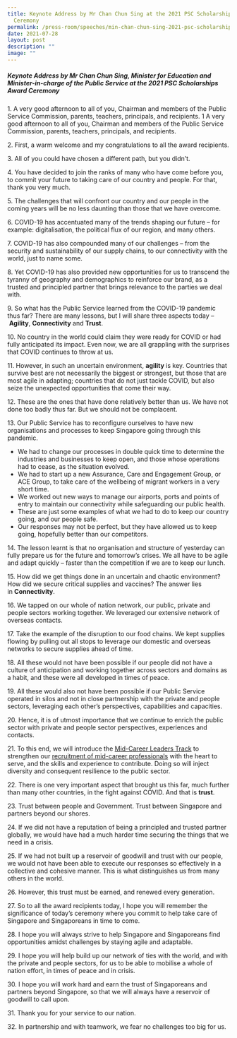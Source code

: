 ```yaml
---
title: Keynote Address by Mr Chan Chun Sing at the 2021 PSC Scholarships Award
  Ceremony
permalink: /press-room/speeches/min-chan-chun-sing-2021-psc-scholarships-award-ceremony/
date: 2021-07-28
layout: post
description: ""
image: ""
---
```

##### Keynote Address by Mr Chan Chun Sing, Minister for Education and Minister-in-charge of the Public Service at the 2021 PSC Scholarships Award Ceremony

1\. A very good afternoon to all of you, Chairman and members of the Public Service Commission, parents, teachers, principals, and recipients. 1 A very good afternoon to all of you, Chairman and members of the Public Service Commission, parents, teachers, principals, and recipients. 

2\. First, a warm welcome and my congratulations to all the award recipients.

3\. All of you could have chosen a different path, but you didn’t. 

4\. You have decided to join the ranks of many who have come before you, to commit your future to taking care of our country and people. For that, thank you very much. 

5\. The challenges that will confront our country and our people in the coming years will be no less daunting than those that we have overcome.  

6\. COVID-19 has accentuated many of the trends shaping our future – for example: digitalisation, the political flux of our region, and many others.

7\. COVID-19 has also compounded many of our challenges – from the security and sustainability of our supply chains, to our connectivity with the world, just to name some.

8\. Yet COVID-19 has also provided new opportunities for us to transcend the tyranny of geography and demographics to reinforce our brand, as a trusted and principled partner that brings relevance to the parties we deal with.

9\. So what has the Public Service learned from the COVID-19 pandemic thus far? There are many lessons, but I will share three aspects today – **Agility**, **Connectivity** and **Trust**.

10\. No country in the world could claim they were ready for COVID or had fully anticipated its impact. Even now, we are all grappling with the surprises that COVID continues to throw at us.

11\. However, in such an uncertain environment, **agility** is key. Countries that survive best are not necessarily the biggest or strongest, but those that are most agile in adapting; countries that do not just tackle COVID, but also seize the unexpected opportunities that come their way.

12\. These are the ones that have done relatively better than us. We have not done too badly thus far. But we should not be complacent.

13\. Our Public Service has to reconfigure ourselves to have new organisations and processes to keep Singapore going through this pandemic.

*   We had to change our processes in double quick time to determine the industries and businesses to keep open, and those whose operations had to cease, as the situation evolved.
*   We had to start up a new Assurance, Care and Engagement Group, or ACE Group, to take care of the wellbeing of migrant workers in a very short time.
*   We worked out new ways to manage our airports, ports and points of entry to maintain our connectivity while safeguarding our public health.
*   These are just some examples of what we had to do to keep our country going, and our people safe.
*   Our responses may not be perfect, but they have allowed us to keep going, hopefully better than our competitors.

14\. The lesson learnt is that no organisation and structure of yesterday can fully prepare us for the future and tomorrow’s crises. We all have to be agile and adapt quickly – faster than the competition if we are to keep our lunch.

15\. How did we get things done in an uncertain and chaotic environment?  How did we secure critical supplies and vaccines? The answer lies in **Connectivity**.

16\. We tapped on our whole of nation network, our public, private and people sectors working together. We leveraged our extensive network of overseas contacts.

17\. Take the example of the disruption to our food chains. We kept supplies flowing by pulling out all stops to leverage our domestic and overseas networks to secure supplies ahead of time.

18\. All these would not have been possible if our people did not have a culture of anticipation and working together across sectors and domains as a habit, and these were all developed in times of peace. 

19\. All these would also not have been possible if our Public Service operated in silos and not in close partnership with the private and people sectors, leveraging each other’s perspectives, capabilities and capacities.

20\. Hence, it is of utmost importance that we continue to enrich the public sector with private and people sector perspectives, experiences and contacts.

21\. To this end, we will introduce the [Mid-Career Leaders Track](https://www.psd.gov.sg/what-we-do/developing-leadership-in-the-service/public-service-leadership-careers) to strengthen our [recruitment of mid-career professionals](https://careers.pageuppeople.com/688/cwlive/en/job/493436/public-service-leadership-careers) with the heart to serve, and the skills and experience to contribute. Doing so will inject diversity and consequent resilience to the public sector.

22\. There is one very important aspect that brought us this far, much further than many other countries, in the fight against COVID. And that is **trust**. 

23\. Trust between people and Government. Trust between Singapore and partners beyond our shores.

24\. If we did not have a reputation of being a principled and trusted partner globally, we would have had a much harder time securing the things that we need in a crisis.

25\. If we had not built up a reservoir of goodwill and trust with our people, we would not have been able to execute our responses so effectively in a collective and cohesive manner. This is what distinguishes us from many others in the world.

26\. However, this trust must be earned, and renewed every generation.

27\. So to all the award recipients today, I hope you will remember the significance of today’s ceremony where you commit to help take care of Singapore and Singaporeans in time to come.

28\. I hope you will always strive to help Singapore and Singaporeans find opportunities amidst challenges by staying agile and adaptable.

29\. I hope you will help build up our network of ties with the world, and with the private and people sectors, for us to be able to mobilise a whole of nation effort, in times of peace and in crisis.

30\. I hope you will work hard and earn the trust of Singaporeans and partners beyond Singapore, so that we will always have a reservoir of goodwill to call upon.

31\. Thank you for your service to our nation.

32\. In partnership and with teamwork, we fear no challenges too big for us.